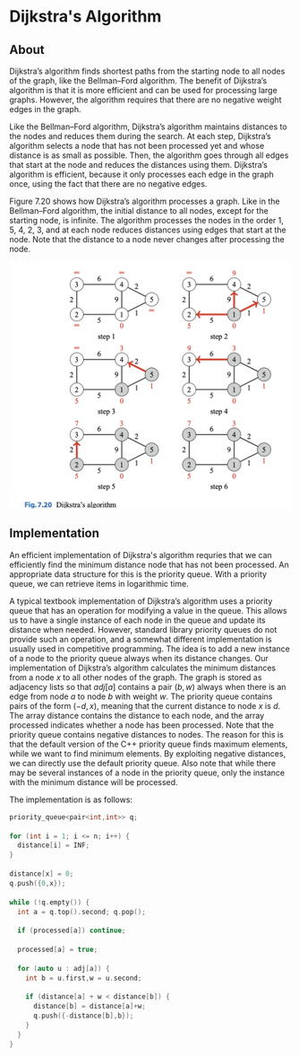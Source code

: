# Dijkstra's Algorithm

## About

Dijkstra’s algorithm finds shortest paths from the starting node to all nodes of the graph, like the Bellman–Ford algorithm. The benefit of Dijkstra’s algorithm is that it is more efficient and can be used for processing large graphs. However, the algorithm requires that there are no negative weight edges in the graph.

Like the Bellman–Ford algorithm, Dijkstra’s algorithm maintains distances to the nodes and reduces them during the search. At each step, Dijkstra’s algorithm selects a node that has not been processed yet and whose distance is as small as possible. Then, the algorithm goes through all edges that start at the node and reduces the distances using them. Dijkstra’s algorithm is efficient, because it only processes each edge in the graph once, using the fact that there are no negative edges.

Figure $7.20$ shows how Dijkstra’s algorithm processes a graph. Like in the Bellman–Ford algorithm, the initial distance to all nodes, except for the starting node, is infinite. The algorithm processes the nodes in the order $1$, $5$, $4$, $2$, $3$, and at each node reduces distances using edges that start at the node. Note that the distance to a node never changes after processing the node.

![Figure 7.20](../images/dijkstras/dijkstras.png)

## Implementation

An efficient implementation of Dijkstra's algorithm requries that we can efficiently find the minimum distance node that has not been processed. An appropriate data structure for this is the priority queue. With a priority queue, we can retrieve items in logarithmic time.

A typical textbook implementation of Dijkstra’s algorithm uses a priority queue that has an operation for modifying a value in the queue. This allows us to have
a single instance of each node in the queue and update its distance when needed. However, standard library priority queues do not provide such an operation, and a somewhat different implementation is usually used in competitive programming. The idea is to add a new instance of a node to the priority queue always when its distance changes. Our implementation of Dijkstra’s algorithm calculates the minimum distances
from a node $x$ to all other nodes of the graph. The graph is stored as adjacency lists
so that $adj[a]$ contains a pair $(b,w)$ always when there is an edge from node $a$ to
node $b$ with weight $w$. The priority queue contains pairs of the form $(−d, x)$, meaning that the current distance to node $x$ is $d$. The array distance contains the distance to each node, and the array processed indicates whether a node has been processed. Note that the priority queue contains negative distances to nodes. The reason for this is that the default version of the C++ priority queue finds maximum elements, while we want to find minimum elements. By exploiting negative distances, we can directly use the default priority queue. Also note that while there may be several instances of a node in the priority queue, only the instance with the minimum distance will be processed.

The implementation is as follows:

```cpp
priority_queue<pair<int,int>> q;

for (int i = 1; i <= n; i++) {
  distance[i] = INF;
}

distance[x] = 0;
q.push({0,x});

while (!q.empty()) {
  int a = q.top().second; q.pop();

  if (processed[a]) continue;

  processed[a] = true;

  for (auto u : adj[a]) {
    int b = u.first,w = u.second;

    if (distance[a] + w < distance[b]) {
      distance[b] = distance[a]+w;
      q.push({-distance[b],b});
    }
  }
}
```
